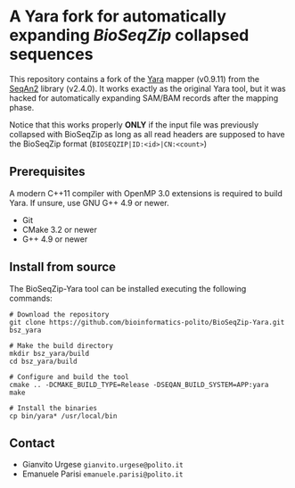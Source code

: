 A Yara fork for automatically expanding *BioSeqZip* collapsed sequences
=======================================================================
This repository contains a fork of the [Yara](https://github.com/seqan/seqan/tree/master/apps/yara) mapper (v0.9.11) from the [SeqAn2](https://github.com/seqan/seqan) library (v2.4.0). It works exactly as the original Yara tool, but it was hacked for automatically expanding SAM/BAM records after the mapping phase.

Notice that this works properly **ONLY** if the input file was previously collapsed with BioSeqZip as long as all read headers are supposed to have the BioSeqZip format (`BIOSEQZIP|ID:<id>|CN:<count>`)

## Prerequisites
A modern C++11 compiler with OpenMP 3.0 extensions is required to build Yara. If unsure, use GNU G++ 4.9 or newer.
* Git
* CMake 3.2 or newer
* G++ 4.9 or newer

## Install from source
The BioSeqZip-Yara tool can be installed executing the following commands:
```
# Download the repository
git clone https://github.com/bioinformatics-polito/BioSeqZip-Yara.git bsz_yara

# Make the build directory
mkdir bsz_yara/build
cd bsz_yara/build

# Configure and build the tool
cmake .. -DCMAKE_BUILD_TYPE=Release -DSEQAN_BUILD_SYSTEM=APP:yara
make

# Install the binaries
cp bin/yara* /usr/local/bin
```

## Contact
* Gianvito Urgese `gianvito.urgese@polito.it`
* Emanuele Parisi `emanuele.parisi@polito.it`
